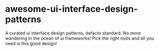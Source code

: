 # awesome-ui-interface-design-patterns
A curated ui interface design patterns, defacto standard. No more wandering in the ocean of ui frameworks! Pick the right tools and all you need is this good design!
